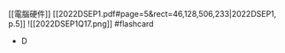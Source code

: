 [[電腦硬件]]
[[2022DSEP1.pdf#page=5&rect=46,128,506,233|2022DSEP1, p.5]]
![[2022DSEP1Q17.png]] #flashcard 
- D
<!--ID: 1730701092436-->


